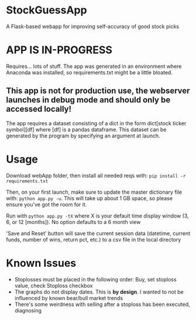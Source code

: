 # StockGuessApp
A Flask-based webapp for improving self-accuracy of good stock picks

# APP IS IN-PROGRESS

Requires... lots of stuff. The app was generated in an environment where Anaconda was installed, so requirements.txt might be a little bloated.

## This app is not for production use, the webserver launches in debug mode and should only be accessed locally!

The app requires a dataset consisting of a dict in the form dict[stock ticker symbol][df] where [df] is a pandas dataframe. This dataset can be generated by the program by specifying an argument at launch.

# Usage
Download webApp folder, then install all needed reqs with:
```pip install -r requirements.txt```

Then, on your first launch, make sure to update the master dictionary file with: ```python app.py -u```. This will take up about 1 GB space, so please ensure you've got the room for it.

Run with ```python app.py -tX``` where X is your default time display window (3, 6, or 12 [months]). No option defaults to a 6 month view

'Save and Reset' button will save the current session data (datetime, current funds, number of wins, return pct, etc.) to a csv file in the local directory

# Known Issues
* Stoplosses must be placed in the following order: Buy, set stoploss value, check Stoploss checkbox
* The graphs do not display dates. This is **by design**. I wanted to not be influenced by known bear/bull market trends
* There's some weirdness with selling after a stoploss has been executed, diagnosing
